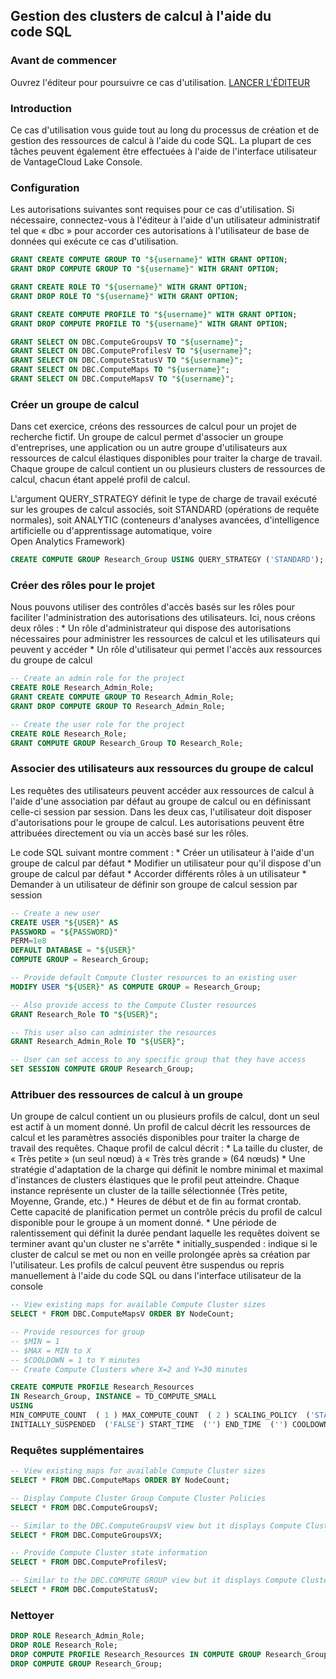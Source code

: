 Gestion des clusters de calcul à l'aide du code SQL
---------------------------------------------------

### Avant de commencer

Ouvrez l'éditeur pour poursuivre ce cas d'utilisation. [LANCER L'ÉDITEUR](#data=%7B%22navigateTo%22:%22editor%22%7D)

### Introduction

Ce cas d'utilisation vous guide tout au long du processus de création et de gestion des ressources de calcul à l'aide du code SQL. La plupart de ces tâches peuvent également être effectuées à l'aide de l'interface utilisateur de VantageCloud Lake Console.

### Configuration

Les autorisations suivantes sont requises pour ce cas d'utilisation. Si nécessaire, connectez-vous à l'éditeur à l'aide d'un utilisateur administratif tel que « dbc » pour accorder ces autorisations à l'utilisateur de base de données qui exécute ce cas d'utilisation.

```sql
GRANT CREATE COMPUTE GROUP TO "${username}" WITH GRANT OPTION;
GRANT DROP COMPUTE GROUP TO "${username}" WITH GRANT OPTION;

GRANT CREATE ROLE TO "${username}" WITH GRANT OPTION;
GRANT DROP ROLE TO "${username}" WITH GRANT OPTION;

GRANT CREATE COMPUTE PROFILE TO "${username}" WITH GRANT OPTION;
GRANT DROP COMPUTE PROFILE TO "${username}" WITH GRANT OPTION;

GRANT SELECT ON DBC.ComputeGroupsV TO "${username}";
GRANT SELECT ON DBC.ComputeProfilesV TO "${username}";
GRANT SELECT ON DBC.ComputeStatusV TO "${username}";
GRANT SELECT ON DBC.ComputeMaps TO "${username}";
GRANT SELECT ON DBC.ComputeMapsV TO "${username}";
```

### Créer un groupe de calcul

Dans cet exercice, créons des ressources de calcul pour un projet de recherche fictif. Un groupe de calcul permet d'associer un groupe d'entreprises, une application ou un autre groupe d'utilisateurs aux ressources de calcul élastiques disponibles pour traiter la charge de travail. Chaque groupe de calcul contient un ou plusieurs clusters de ressources de calcul, chacun étant appelé profil de calcul.

L'argument QUERY\_STRATEGY définit le type de charge de travail exécuté sur les groupes de calcul associés, soit STANDARD (opérations de requête normales), soit ANALYTIC (conteneurs d'analyses avancées, d'intelligence artificielle ou d'apprentissage automatique, voire Open Analytics Framework)

```sql
CREATE COMPUTE GROUP Research_Group USING QUERY_STRATEGY ('STANDARD');
```

### Créer des rôles pour le projet

Nous pouvons utiliser des contrôles d'accès basés sur les rôles pour faciliter l'administration des autorisations des utilisateurs. Ici, nous créons deux rôles : \* Un rôle d'administrateur qui dispose des autorisations nécessaires pour administrer les ressources de calcul et les utilisateurs qui peuvent y accéder \* Un rôle d'utilisateur qui permet l'accès aux ressources du groupe de calcul

```sql
-- Create an admin role for the project
CREATE ROLE Research_Admin_Role;
GRANT CREATE COMPUTE GROUP TO Research_Admin_Role;
GRANT DROP COMPUTE GROUP TO Research_Admin_Role;

-- Create the user role for the project
CREATE ROLE Research_Role;
GRANT COMPUTE GROUP Research_Group TO Research_Role;
```

### Associer des utilisateurs aux ressources du groupe de calcul

Les requêtes des utilisateurs peuvent accéder aux ressources de calcul à l'aide d'une association par défaut au groupe de calcul ou en définissant celle-ci session par session. Dans les deux cas, l'utilisateur doit disposer d'autorisations pour le groupe de calcul. Les autorisations peuvent être attribuées directement ou via un accès basé sur les rôles.

Le code SQL suivant montre comment : \* Créer un utilisateur à l'aide d'un groupe de calcul par défaut \* Modifier un utilisateur pour qu'il dispose d'un groupe de calcul par défaut \* Accorder différents rôles à un utilisateur \* Demander à un utilisateur de définir son groupe de calcul session par session

```sql
-- Create a new user
CREATE USER "${USER}" AS 
PASSWORD = "${PASSWORD}"
PERM=1e8
DEFAULT DATABASE = "${USER}"
COMPUTE GROUP = Research_Group;

-- Provide default Compute Cluster resources to an existing user
MODIFY USER "${USER}" AS COMPUTE GROUP = Research_Group;

-- Also provide access to the Compute Cluster resources
GRANT Research_Role TO "${USER}";

-- This user also can administer the resources
GRANT Research_Admin_Role TO "${USER}";

-- User can set access to any specific group that they have access
SET SESSION COMPUTE GROUP Research_Group;
```

### Attribuer des ressources de calcul à un groupe

Un groupe de calcul contient un ou plusieurs profils de calcul, dont un seul est actif à un moment donné. Un profil de calcul décrit les ressources de calcul et les paramètres associés disponibles pour traiter la charge de travail des requêtes. Chaque profil de calcul décrit : \* La taille du cluster, de « Très petite » (un seul nœud) à « Très très grande » (64 nœuds) \* Une stratégie d'adaptation de la charge qui définit le nombre minimal et maximal d'instances de clusters élastiques que le profil peut atteindre. Chaque instance représente un cluster de la taille sélectionnée (Très petite, Moyenne, Grande, etc.) \* Heures de début et de fin au format crontab. Cette capacité de planification permet un contrôle précis du profil de calcul disponible pour le groupe à un moment donné. \* Une période de ralentissement qui définit la durée pendant laquelle les requêtes doivent se terminer avant qu'un cluster ne s'arrête \* initially\_suspended : indique si le cluster de calcul se met ou non en veille prolongée après sa création par l'utilisateur. Les profils de calcul peuvent être suspendus ou repris manuellement à l'aide du code SQL ou dans l'interface utilisateur de la console

```sql
-- View existing maps for available Compute Cluster sizes
SELECT * FROM DBC.ComputeMapsV ORDER BY NodeCount;

-- Provide resources for group
-- $MIN = 1
-- $MAX = MIN to X
-- $COOLDOWN = 1 to Y minutes
-- Create Compute Clusters where X=2 and Y=30 minutes

CREATE COMPUTE PROFILE Research_Resources
IN Research_Group, INSTANCE = TD_COMPUTE_SMALL
USING
MIN_COMPUTE_COUNT  ( 1 ) MAX_COMPUTE_COUNT  ( 2 ) SCALING_POLICY  ('STANDARD') INSTANCE_TYPE  ('STANDARD') 
INITIALLY_SUSPENDED  ('FALSE') START_TIME  ('') END_TIME  ('') COOLDOWN_PERIOD  ( 30 );
```

### Requêtes supplémentaires

```sql
-- View existing maps for available Compute Cluster sizes
SELECT * FROM DBC.ComputeMaps ORDER BY NodeCount;

-- Display Compute Cluster Group Compute Cluster Policies
SELECT * FROM DBC.ComputeGroupsV;

-- Similar to the DBC.ComputeGroupsV view but it displays Compute Cluster group details for Compute Cluster groups to which the user has access
SELECT * FROM DBC.ComputeGroupsVX;

-- Provide Compute Cluster state information
SELECT * FROM DBC.ComputeProfilesV;

-- Similar to the DBC.COMPUTE GROUP view but it displays Compute Cluster profile details for Compute Cluster profiles to which the user has access.
SELECT * FROM DBC.ComputeStatusV;
```

### Nettoyer

```sql
DROP ROLE Research_Admin_Role;
DROP ROLE Research_Role;
DROP COMPUTE PROFILE Research_Resources IN COMPUTE GROUP Research_Group;
DROP COMPUTE GROUP Research_Group;
```
